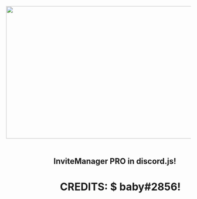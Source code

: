 <p>&nbsp;</p>
<p>&nbsp;</p>
<h3 style="text-align: center;"><strong><img src="https://media.discordapp.net/attachments/729342381240877157/736170045721411594/a26f41ac7db172a4c45a5befb6b255b3.gif" alt="" width="720" height="360" />&nbsp; </strong></h3>
<h2 style="text-align: center;"><strong>&nbsp;&nbsp;&nbsp;&nbsp;&nbsp;&nbsp;&nbsp;&nbsp;&nbsp;&nbsp;&nbsp;&nbsp;&nbsp;&nbsp;&nbsp;&nbsp;&nbsp InviteManager PRO in discord.js!</strong></h2>
<h1 style="text-align: center;"><strong>&nbsp;&nbsp;&nbsp;&nbsp;&nbsp;&nbsp;&nbsp;&nbsp;&nbsp;&nbsp;&nbsp;&nbsp;&nbsp;&nbsp;&nbsp;&nbsp;&nbsp CREDITS: $ baby#2856!</strong></h1>
